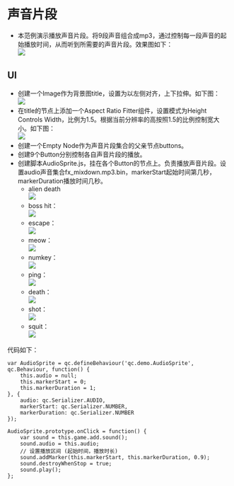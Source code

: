 # 声音片段

* 本范例演示播放声音片段。将9段声音组合成mp3，通过控制每一段声音的起始播放时间，从而听到所需要的声音片段。效果图如下：<br>
![](images\UI.png)

## UI

* 创建一个Image作为背景图title，设置为以左侧对齐，上下拉伸。如下图：<br>
![](images\title1.png)
* 在title的节点上添加一个Aspect Ratio Fitter组件，设置模式为Height Controls Width，比例为1.5。根据当前分辨率的高按照1.5的比例控制宽大小。如下图：<br>
![](images\title2.png)
* 创建一个Empty Node作为声音片段集合的父亲节点buttons。
* 创建9个Button分别控制各自声音片段的播放。
* 创建脚本AudioSprite.js，挂在各个Button的节点上。负责播放声音片段。设置audio声音集合fx_mixdown.mp3.bin，markerStart起始时间第几秒，markerDuration播放时间几秒。
    * alien death<br>
    ![](images\aliendeath.png)
    * boss hit：<br>
    ![](images\bosshit.png)
    * escape：<br>
    ![](images\escape.png)
    * meow：<br>
    ![](images\meow.png)
    * numkey：<br>
    ![](images\numkey.png)
    * ping：<br>
    ![](images\ping.png)
    * death：<br>
    ![](images\death.png)
    * shot：<br>
    ![](images\shot.png)
    * squit：<br>
    ![](images\squit.png)<br>

代码如下：<br>

```
var AudioSprite = qc.defineBehaviour('qc.demo.AudioSprite', qc.Behaviour, function() {
    this.audio = null;
    this.markerStart = 0;
    this.markerDuration = 1;
}, {
    audio: qc.Serializer.AUDIO,
    markerStart: qc.Serializer.NUMBER,
    markerDuration: qc.Serializer.NUMBER
});

AudioSprite.prototype.onClick = function() {
    var sound = this.game.add.sound();
    sound.audio = this.audio;
	// 设置播放区间 (起始时间，播放时长)
    sound.addMarker(this.markerStart, this.markerDuration, 0.9);
    sound.destroyWhenStop = true;
    sound.play();
};
```